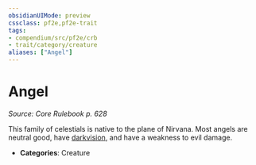 ```yaml
---
obsidianUIMode: preview
cssclass: pf2e,pf2e-trait
tags:
- compendium/src/pf2e/crb
- trait/category/creature
aliases: ["Angel"]
---
```

# Angel  
*Source: Core Rulebook p. 628*  

This family of celestials is native to the plane of Nirvana. Most angels are neutral good, have [darkvision](Reference/Rules/Abilities/darkvision.md), and have a weakness to evil damage.

- **Categories**: Creature